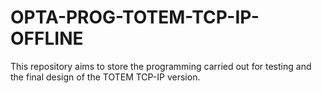 # OPTA-PROG-TOTEM-TCP-IP-OFFLINE
This repository aims to store the programming carried out for testing and the final design of the TOTEM TCP-IP version.
